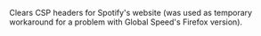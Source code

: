 
Clears CSP headers for Spotify's website (was used as temporary workaround for a problem with Global Speed's Firefox version). 

